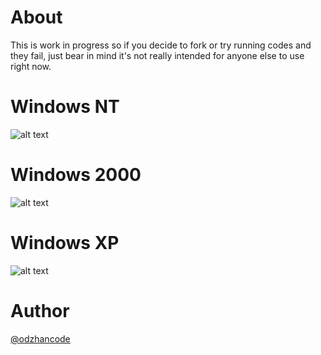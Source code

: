 
# About

This is work in progress so if you decide to fork or try running codes and they fail, just bear in mind it's not really intended for anyone else to use right now.

# Windows NT

![alt text](https://github.com/odzhan/shellcode/tree/master/win/ss/winnt.png)

# Windows 2000

![alt text](https://github.com/odzhan/shellcode/tree/master/win/ss/win2k.png)

# Windows XP

![alt text](https://github.com/odzhan/shellcode/tree/master/win/ss/winxp.png)
    
# Author

[@odzhancode](https://www.twitter.com/odzhancode "Follow me on Twitter")